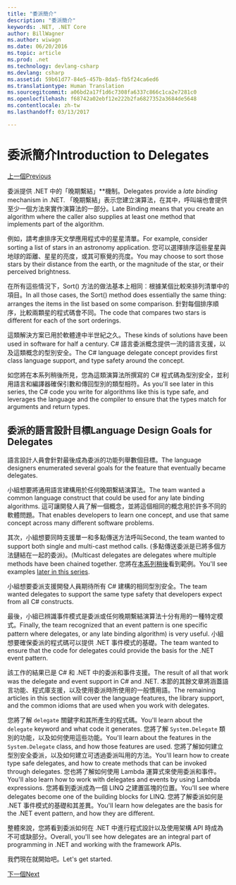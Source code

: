 ```yaml
---
title: "委派簡介"
description: "委派簡介"
keywords: .NET, .NET Core
author: BillWagner
ms.author: wiwagn
ms.date: 06/20/2016
ms.topic: article
ms.prod: .net
ms.technology: devlang-csharp
ms.devlang: csharp
ms.assetid: 59b61d77-84e5-457b-8da5-fb5f24ca6ed6
ms.translationtype: Human Translation
ms.sourcegitcommit: a06bd2a17f1d6c7308fa6337c866c1ca2e7281c0
ms.openlocfilehash: f68742a02ebf12e222b2fa6827352a3684de5648
ms.contentlocale: zh-tw
ms.lasthandoff: 03/13/2017

---
```


# <a name="introduction-to-delegates"></a><span data-ttu-id="9f8cb-104">委派簡介</span><span class="sxs-lookup"><span data-stu-id="9f8cb-104">Introduction to Delegates</span></span>

[<span data-ttu-id="9f8cb-105">上一個</span><span class="sxs-lookup"><span data-stu-id="9f8cb-105">Previous</span></span>](delegates-events.md)

<span data-ttu-id="9f8cb-106">委派提供 .NET 中的「晚期繫結」**機制。</span><span class="sxs-lookup"><span data-stu-id="9f8cb-106">Delegates provide a *late binding* mechanism in .NET.</span></span> <span data-ttu-id="9f8cb-107">「晚期繫結」表示您建立演算法，在其中，呼叫端也會提供至少一個方法來實作演算法的一部分。</span><span class="sxs-lookup"><span data-stu-id="9f8cb-107">Late Binding means that you create an algorithm where the caller also supplies at least one method that implements part of the algorithm.</span></span>

<span data-ttu-id="9f8cb-108">例如，請考慮排序天文學應用程式中的星星清單。</span><span class="sxs-lookup"><span data-stu-id="9f8cb-108">For example, consider sorting a list of stars in an astronomy application.</span></span>
<span data-ttu-id="9f8cb-109">您可以選擇排序這些星星與地球的距離、星星的亮度，或其可察覺的亮度。</span><span class="sxs-lookup"><span data-stu-id="9f8cb-109">You may choose to sort those stars by their distance from the earth, or the magnitude of the star, or their perceived brightness.</span></span>

<span data-ttu-id="9f8cb-110">在所有這些情況下，Sort() 方法的做法基本上相同︰根據某個比較來排列清單中的項目。</span><span class="sxs-lookup"><span data-stu-id="9f8cb-110">In all those cases, the Sort() method does essentially the same thing: arranges the items in the list based on some comparison.</span></span> <span data-ttu-id="9f8cb-111">針對每個排序順序，比較兩顆星的程式碼會不同。</span><span class="sxs-lookup"><span data-stu-id="9f8cb-111">The code that compares two stars is different for each of the sort orderings.</span></span>

<span data-ttu-id="9f8cb-112">這類解決方案已用於軟體達中半世紀之久。</span><span class="sxs-lookup"><span data-stu-id="9f8cb-112">These kinds of solutions have been used in software for half a century.</span></span>
<span data-ttu-id="9f8cb-113">C# 語言委派概念提供一流的語言支援，以及這類概念的型別安全。</span><span class="sxs-lookup"><span data-stu-id="9f8cb-113">The C# language delegate concept provides first class language support, and type safety around the concept.</span></span>

<span data-ttu-id="9f8cb-114">如您將在本系列稍後所見，您為這類演算法所撰寫的 C# 程式碼為型別安全，並利用語言和編譯器確保引數和傳回型別的類型相符。</span><span class="sxs-lookup"><span data-stu-id="9f8cb-114">As you'll see later in this series, the C# code you write for algorithms like this is type safe, and leverages the language and the compiler to ensure that the types match for arguments and return types.</span></span>

## <a name="language-design-goals-for-delegates"></a><span data-ttu-id="9f8cb-115">委派的語言設計目標</span><span class="sxs-lookup"><span data-stu-id="9f8cb-115">Language Design Goals for Delegates</span></span>

<span data-ttu-id="9f8cb-116">語言設計人員會針對最後成為委派的功能列舉數個目標。</span><span class="sxs-lookup"><span data-stu-id="9f8cb-116">The language designers enumerated several goals for the feature that eventually became delegates.</span></span>

<span data-ttu-id="9f8cb-117">小組想要將通用語言建構用於任何晚期繫結演算法。</span><span class="sxs-lookup"><span data-stu-id="9f8cb-117">The team wanted a common language construct that could be used for any late binding algorithms.</span></span> <span data-ttu-id="9f8cb-118">這可讓開發人員了解一個概念，並將這個相同的概念用於許多不同的軟體問題。</span><span class="sxs-lookup"><span data-stu-id="9f8cb-118">That enables developers to learn one concept, and use that same concept across many different software problems.</span></span>

<span data-ttu-id="9f8cb-119">其次，小組想要同時支援單一和多點傳送方法呼叫</span><span class="sxs-lookup"><span data-stu-id="9f8cb-119">Second, the team wanted to support both single and multi-cast method calls.</span></span> <span data-ttu-id="9f8cb-120">(多點傳送委派是已將多個方法鏈結在一起的委派)。</span><span class="sxs-lookup"><span data-stu-id="9f8cb-120">(Multicast delegates are delegates where multiple methods have been chained together.</span></span> <span data-ttu-id="9f8cb-121">您將在[本系列稍後](delegate-class.md)看到範例。</span><span class="sxs-lookup"><span data-stu-id="9f8cb-121">You'll see examples [later in this series](delegate-class.md).</span></span> 

<span data-ttu-id="9f8cb-122">小組想要委派支援開發人員期待所有 C# 建構的相同型別安全。</span><span class="sxs-lookup"><span data-stu-id="9f8cb-122">The team wanted delegates to support the same type safety that developers expect from all C# constructs.</span></span> 

<span data-ttu-id="9f8cb-123">最後，小組已辨識事件模式是委派或任何晚期繫結演算法十分有用的一種特定模式。</span><span class="sxs-lookup"><span data-stu-id="9f8cb-123">Finally, the team recognized that an event pattern is one specific pattern where delegates, or any late binding algorithm) is very useful.</span></span> <span data-ttu-id="9f8cb-124">小組想要確保委派的程式碼可以提供 .NET 事件模式的基礎。</span><span class="sxs-lookup"><span data-stu-id="9f8cb-124">The team wanted to ensure that the code for delegates could provide the basis for the .NET event pattern.</span></span>

<span data-ttu-id="9f8cb-125">該工作的結果已是 C# 和 .NET 中的委派和事件支援。</span><span class="sxs-lookup"><span data-stu-id="9f8cb-125">The result of all that work was the delegate and event support in C# and .NET.</span></span> <span data-ttu-id="9f8cb-126">本節的其餘文章將涵蓋語言功能、程式庫支援，以及使用委派時所使用的一般慣用語。</span><span class="sxs-lookup"><span data-stu-id="9f8cb-126">The remaining articles in this section will cover the language features, the library support, and the common idioms that are used when you work with delegates.</span></span>

<span data-ttu-id="9f8cb-127">您將了解 `delegate` 關鍵字和其所產生的程式碼。</span><span class="sxs-lookup"><span data-stu-id="9f8cb-127">You'll learn about the `delegate` keyword and what code it generates.</span></span> <span data-ttu-id="9f8cb-128">您將了解 `System.Delegate` 類別的功能，以及如何使用這些功能。</span><span class="sxs-lookup"><span data-stu-id="9f8cb-128">You'll learn about the features in the `System.Delegate` class, and how those features are used.</span></span> <span data-ttu-id="9f8cb-129">您將了解如何建立型別安全委派，以及如何建立可透過委派叫用的方法。</span><span class="sxs-lookup"><span data-stu-id="9f8cb-129">You'll learn how to create type safe delegates, and how to create methods that can be invoked through delegates.</span></span> <span data-ttu-id="9f8cb-130">您也將了解如何使用 Lambda 運算式來使用委派和事件。</span><span class="sxs-lookup"><span data-stu-id="9f8cb-130">You'll also learn how to work with delegates and events by using Lambda expressions.</span></span> <span data-ttu-id="9f8cb-131">您將看到委派成為一個 LINQ 之建置區塊的位置。</span><span class="sxs-lookup"><span data-stu-id="9f8cb-131">You'll see where delegates become one of the building blocks for LINQ.</span></span> <span data-ttu-id="9f8cb-132">您將了解委派如何是 .NET 事件模式的基礎和其差異。</span><span class="sxs-lookup"><span data-stu-id="9f8cb-132">You'll learn how delegates are the basis for the .NET event pattern, and how they are different.</span></span>

<span data-ttu-id="9f8cb-133">整體來說，您將看到委派如何在 .NET 中進行程式設計以及使用架構 API 時成為不可或缺部分。</span><span class="sxs-lookup"><span data-stu-id="9f8cb-133">Overall, you'll see how delegates are an integral part of programming in .NET and working with the framework APIs.</span></span>

<span data-ttu-id="9f8cb-134">我們現在就開始吧。</span><span class="sxs-lookup"><span data-stu-id="9f8cb-134">Let's get started.</span></span>

[<span data-ttu-id="9f8cb-135">下一個</span><span class="sxs-lookup"><span data-stu-id="9f8cb-135">Next</span></span>](delegate-class.md)

